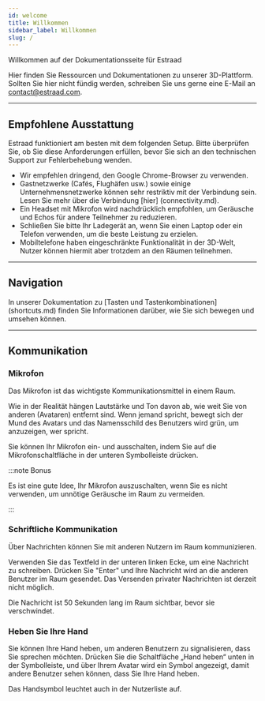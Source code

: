 ```yaml
---
id: welcome
title: Willkommen
sidebar_label: Willkommen
slug: /
---
```


Willkommen auf der Dokumentationsseite für Estraad

Hier finden Sie Ressourcen und Dokumentationen zu unserer 3D-Plattform. Sollten Sie hier nicht fündig werden, schreiben Sie uns gerne eine E-Mail an contact@estraad.com.

---


## Empfohlene Ausstattung
Estraad funktioniert am besten mit dem folgenden Setup. Bitte überprüfen Sie, ob Sie diese Anforderungen erfüllen, bevor Sie sich an den technischen Support zur Fehlerbehebung wenden.

- Wir empfehlen dringend, den Google Chrome-Browser zu verwenden.
- Gastnetzwerke (Cafés, Flughäfen usw.) sowie einige Unternehmensnetzwerke können sehr restriktiv mit der Verbindung sein. Lesen Sie mehr über die Verbindung [hier] (connectivity.md).
- Ein Headset mit Mikrofon wird nachdrücklich empfohlen, um Geräusche und Echos für andere Teilnehmer zu reduzieren.
- Schließen Sie bitte Ihr Ladegerät an, wenn Sie einen Laptop oder ein Telefon verwenden, um die beste Leistung zu erzielen.
- Mobiltelefone haben eingeschränkte Funktionalität in der 3D-Welt, Nutzer können hiermit aber trotzdem an den Räumen teilnehmen.

--- 

## Navigation
In unserer Dokumentation zu [Tasten und Tastenkombinationen] (shortcuts.md) finden Sie Informationen darüber, wie Sie sich bewegen und umsehen können.

---

## Kommunikation
### Mikrofon
Das Mikrofon ist das wichtigste Kommunikationsmittel in einem Raum.

Wie in der Realität hängen Lautstärke und Ton davon ab, wie weit Sie von anderen (Avataren) entfernt sind. Wenn jemand spricht, bewegt sich der Mund des Avatars und das Namensschild des Benutzers wird grün, um anzuzeigen, wer spricht.

Sie können Ihr Mikrofon ein- und ausschalten, indem Sie auf die Mikrofonschaltfläche in der unteren Symbolleiste drücken.

:::note Bonus

Es ist eine gute Idee, Ihr Mikrofon auszuschalten, wenn Sie es nicht verwenden, um unnötige Geräusche im Raum zu vermeiden.

:::

### Schriftliche Kommunikation
Über Nachrichten können Sie mit anderen Nutzern im Raum kommunizieren.

Verwenden Sie das Textfeld in der unteren linken Ecke, um eine Nachricht zu schreiben. Drücken Sie "Enter" und Ihre Nachricht wird an die anderen Benutzer im Raum gesendet. Das Versenden privater Nachrichten ist derzeit nicht möglich.

Die Nachricht ist 50 Sekunden lang im Raum sichtbar, bevor sie verschwindet.


### Heben Sie Ihre Hand
Sie können Ihre Hand heben, um anderen Benutzern zu signalisieren, dass Sie sprechen möchten. Drücken Sie die Schaltfläche „Hand heben“ unten in der Symbolleiste, und über Ihrem Avatar wird ein Symbol angezeigt, damit andere Benutzer sehen können, dass Sie Ihre Hand heben.

Das Handsymbol leuchtet auch in der Nutzerliste auf.
